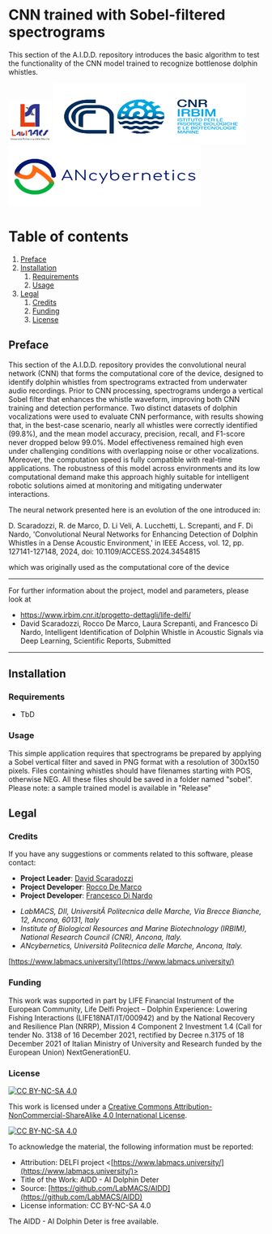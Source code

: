 # CNN trained with Sobel-filtered spectrograms
This section of the A.I.D.D. repository introduces the basic algorithm to test the functionality of the CNN model trained to recognize bottlenose dolphin whistles.

<p float="left">
<img src="https://github.com/LabMACS/AIDD/blob/main/images/Extended_Logo.png" width="85" height="85">
<img src="https://github.com/LabMACS/AIDD/blob/main/images/CNR-IRBIM_colori.png" width="380" height="120">
<img src="https://github.com/LabMACS/AIDD/blob/main/images/ANcyb_300DPIOK.png"width="380" height="120">
</p>

# Table of contents
1. [Preface](#preface)
2. [Installation](#installation)
    1. [Requirements](#requirements)
    2. [Usage](#run)
3. [Legal](#legal)
    1. [Credits](#credits)
    2. [Funding](#funding) 
    3. [License](#license)
     

## Preface <a name="preface"></a>
This section of the A.I.D.D. repository provides the convolutional neural network (CNN) that forms the computational core of the device, designed to identify dolphin whistles from spectrograms extracted from underwater audio recordings. Prior to CNN processing, spectrograms undergo a vertical Sobel filter that enhances the whistle waveform, improving both CNN training and detection performance. Two distinct datasets of dolphin vocalizations were used to evaluate CNN performance, with results showing that, in the best-case scenario, nearly all whistles were correctly identified (99.8%), and the mean model accuracy, precision, recall, and F1-score never dropped below 99.0%. Model effectiveness remained high even under challenging conditions with overlapping noise or other vocalizations. Moreover, the computation speed is fully compatible with real-time applications. The robustness of this model across environments and its low computational demand make this approach highly suitable for intelligent robotic solutions aimed at monitoring and mitigating underwater interactions.

The neural network presented here is an evolution of the one introduced in:

D. Scaradozzi, R. de Marco, D. Li Veli, A. Lucchetti, L. Screpanti, and F. Di Nardo, 'Convolutional Neural Networks for Enhancing Detection of Dolphin Whistles in a Dense Acoustic Environment,' in IEEE Access, vol. 12, pp. 127141-127148, 2024, doi: 10.1109/ACCESS.2024.3454815

which was originally used as the computational core of the device

  
***
For further information about the project, model and parameters, please look at 
- https://www.irbim.cnr.it/progetto-dettagli/life-delfi/
-  David Scaradozzi, Rocco De Marco, Laura Screpanti, and Francesco Di Nardo, Intelligent Identification of Dolphin Whistle in Acoustic Signals via Deep Learning, Scientific Reports, Submitted
***

## Installation <a name="installation"></a>
### Requirements <a name="requirements"></a>
* TbD 
  
### Usage <a name="run"></a>
This simple application requires that spectrograms be prepared by applying a Sobel vertical filter and saved in PNG format with a resolution of 300x150 pixels. Files containing whistles should have filenames starting with POS, otherwise NEG. All these files should be saved in a folder named "sobel". Please note: a sample trained model is available in "Release"

## Legal <a name="legal"></a>
### Credits <a name="credits"></a>
If you have any suggestions or comments related to this software, please contact:
* **Project Leader**: [David Scaradozzi](mailto:d.scaradozzi@univpm.it)
* **Project Developer**: [Rocco De Marco](mailto:rocco.demarco@cnr.it)
* **Project Developer**: [Francesco Di Nardo](mailto:f.dinardo@univpm.it)

- *LabMACS, DII, UniversitÃ  Politecnica delle Marche, Via Brecce Bianche, 12, Ancona, 60131, Italy*
- *Institute of Biological Resources and Marine Biotechnology (IRBIM), National Research Council (CNR), Ancona, Italy.*
- *ANcybernetics, Università Politecnica delle Marche, Ancona, Italy.*

[https://www.labmacs.university/](https://www.labmacs.university/)

### Funding <a name="funding"></a> 
This work was supported in part by LIFE Financial Instrument of the European Community, Life Delfi Project – Dolphin Experience: Lowering Fishing Interactions (LIFE18NAT/IT/000942) and by the National Recovery and Resilience Plan (NRRP), Mission 4 Component 2 Investment 1.4 (Call for tender No. 3138 of 16 December 2021, rectified by Decree n.3175 of 18 December 2021 of Italian Ministry of University and Research funded by the European Union) NextGenerationEU.

### License <a name="license"></a>
[![CC BY-NC-SA 4.0][cc-by-nc-sa-shield]][cc-by-nc-sa]

This work is licensed under a
[Creative Commons Attribution-NonCommercial-ShareAlike 4.0 International License][cc-by-nc-sa].

[![CC BY-NC-SA 4.0][cc-by-nc-sa-image]][cc-by-nc-sa]

[cc-by-nc-sa]: http://creativecommons.org/licenses/by-nc-sa/4.0/
[cc-by-nc-sa-image]: https://licensebuttons.net/l/by-nc-sa/4.0/88x31.png
[cc-by-nc-sa-shield]: https://img.shields.io/badge/License-CC%20BY--NC--SA%204.0-lightgrey.svg

To acknowledge the material, the following information must be reported:
* Attribution: DELFI project
             <[https://www.labmacs.university/](https://www.labmacs.university/)> 
* Title of the Work: AIDD - AI Dolphin Deter 
* Source: [https://github.com/LabMACS/AIDD](https://github.com/LabMACS/AIDD)
* License information: CC BY-NC-SA 4.0

The AIDD - AI Dolphin Deter is free available.

